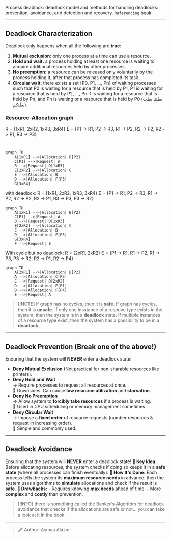 Process deadlock: deadlock model and methods for handling deadlocks: prevention, avoidance, and detection and recovery.
`Referencing` [book](<obsidian://open?vault=Kuwait-University-Computer-Engineering-Masters-Prep-2025&file=books%2F5%20-%20Operating%20Systems%2FAbraham%20Silberschatz%2C%20Greg%20Gagne%2C%20Peter%20B.%20Galvin%20-%20Operating%20System%20Concepts-Wiley%20(2018).pdf>)

---

## Deadlock Characterization

Deadlock only happens when all the following are **true**:

1. **Mutual exclusion:** only one process at a time can use a resource.
2. **Hold and wait:** a process holding at least one resource is waiting to acquire additional resources held by other processes.
3. **No preemption:** a resource can be released only voluntarily by the process holding it, after that process has completed its task.
4. **Circular wait:** there exists a set {P0, P1, …, Pn} of waiting processes such that P0 is waiting for a resource that is held by P1, P1 is waiting for a resource that is held by P2, …, Pn–1 is waiting for a resource that is held by Pn, and Pn is waiting or a resource that is held by P0 (بطتنا بطت بطتكم).

### Resource-Allocation graph

R = {1xR1, 2xR2, 1xR3, 3xR4}
E = {P1 -> R1, P2 -> R3, R1 -> P2, R2 -> P2, R2 -> P1, R3 -> P3}

```mermaid


graph TD
    A[1xR1] -->|Allocation| B[P2]
    C[P1] -->|Request| A
    B -->|Request| D[1xR3]
    E[2xR2] -->|Allocation| C
    E -->|Allocation| B
    D -->|Allocation| F[P3]
    G[3xR4]

```

with deadlock:
R = {1xR1, 2xR2, 1xR3, 3xR4}
E = {P1 -> R1, P2 -> R3, R1 -> P2, R2 -> P2, R2 -> P1, R3 -> P3, P3 -> R2}

```mermaid
graph TD
    A[1xR1] -->|Allocation| B[P2]
    C[P1] -->|Request| A
    B -->|Request| D[1xR3]
    E[2xR2] -->|Allocation| C
    E -->|Allocation| B
    D -->|Allocation| F[P3]
    G[3xR4]
    F -->|Request| E
```

With cycle but no deadlock:
R = {2xR1, 2xR2}
E = {P1 -> R1, R1 -> P2, R1 -> P3, P3 -> R2, R2 -> P1, R2 -> P4}

```mermaid
graph TD
    A[2xR1] -->|Allocation| B[P2]
    A -->|Allocation| C[P3]
    C -->|Request| D[2xR2]
    D -->|Allocation| E[P1]
    D -->|Allocation| F[P4]
    E -->|Request| A

```

> [!NOTE] If graph has no cycles, then it is **safe**.
> If graph has cycles, then it is **unsafe**.
> If only one insstance of a resouve type exists in the system, then the system is in a **deadlock** state.
> If multiple instances of a resource type exist, then the system has a possibility to be in a **deadlock**

---

## Deadlock Prevention (Break one of the above!)

Enduring that the system will **NEVER** enter a deadlock state!

- **Deny Mutual Exclusion** (Not practical for non-sharable resources like printers).
- **Deny Hold and Wait**  
   → Require processes to request all resources at once.  
   🔸 Downsides: Can cause **low resource utilization** and **starvation**.
- **Deny No Preemption**  
   → Allow system to **forcibly take resources** if a process is waiting.  
   🔸 Used in CPU scheduling or memory management sometimes.
- **Deny Circular Wait**  
   → Impose a **fixed order** of resource requests (number resources & request in increasing order).  
   🔸 Simple and commonly used.

---

## Deadlock Avoidance

Ensuring that the system will **NEVER** enter a deadlock state!
**🎯 Key Idea:**
Before allocating resources, the system checks if doing so keeps it in a **safe state** (where all processes can finish eventually).
**🧠 How It's Done:**
Each process tells the system its **maximum resource needs** in advance. then the system uses algorithms to **simulate** allocations and check if the result is **safe**.
**📌 Drawbacks:** - Requires knowing **max needs** ahead of time. - More **complex** and **costly** than prevention.

> [!INFO] there is something called the Banker's Algorithm for deadlock avoidance that checks if the allocations are safe or not... you can take a look at it in the book.

---

> 🖋️ Author: Asmaa Alazmi
